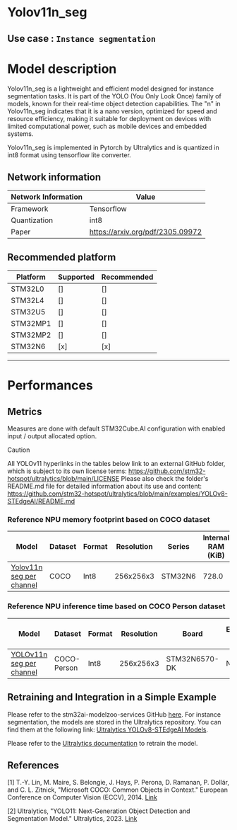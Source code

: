 # Yolov11n_seg

## **Use case** : `Instance segmentation`

# Model description

Yolov11n_seg is a lightweight and efficient model designed for instance segmentation tasks. It is part of the YOLO (You Only Look Once) family of models, known for their real-time object detection capabilities. The "n" in Yolov11n_seg indicates that it is a nano version, optimized for speed and resource efficiency, making it suitable for deployment on devices with limited computational power, such as mobile devices and embedded systems.

Yolov11n_seg is implemented in Pytorch by Ultralytics and is quantized in int8 format using tensorflow lite converter.

## Network information
| Network Information     | Value                                |
|-------------------------|--------------------------------------|
|  Framework              | Tensorflow  |
|  Quantization           | int8  |
|  Paper                  | https://arxiv.org/pdf/2305.09972 |



## Recommended platform
| Platform | Supported | Recommended |
|----------|-----------|-------------|
| STM32L0  | []        | []          |
| STM32L4  | []       | []          |
| STM32U5  | []       | []          |
| STM32MP1 | []       | []         |
| STM32MP2 | []       | []          |
| STM32N6| [x]       | [x]          |

---
# Performances

## Metrics
Measures are done with default STM32Cube.AI configuration with enabled input / output allocated option.
> [!CAUTION] 
> All YOLOv11 hyperlinks in the tables below link to an external GitHub folder, which is subject to its own license terms:
https://github.com/stm32-hotspot/ultralytics/blob/main/LICENSE
Please also check the folder's README.md file for detailed information about its use and content:
https://github.com/stm32-hotspot/ultralytics/blob/main/examples/YOLOv8-STEdgeAI/README.md


### Reference **NPU** memory footprint based on COCO dataset

|Model      | Dataset       | Format   | Resolution | Series    | Internal RAM (KiB)| External RAM (KiB)| Weights Flash (KiB) | STM32Cube.AI version | STEdgeAI Core version |
|----------|------------------|--------|-------------|------------------|------------------|---------------------|-------|----------------------|-------------------------|
| [Yolov11n seg per channel](https://github.com/stm32-hotspot/ultralytics/blob/main/examples/YOLOv8-STEdgeAI/stedgeai_models/segmentation/yolo11/yolo11n_256_quant_pc_ii_seg_coco80-st.tflite)  | COCO | Int8 | 256x256x3 | STM32N6 |   728.0 | 0.0 | 2578.24  | 10.2.0 | 2.2.0 



### Reference **NPU**  inference time based on COCO Person dataset 
| Model  | Dataset          | Format | Resolution  | Board            | Execution Engine | Inference time (ms) | Inf / sec   | STM32Cube.AI version  |  STEdgeAI Core version |
|--------|------------------|--------|-------------|------------------|------------------|---------------------|-------|----------------------|-------------------------|
| [YOLOv11n seg per channel](https://github.com/stm32-hotspot/ultralytics/blob/main/examples/YOLOv8-STEdgeAI/stedgeai_models/segmentation/yolo11/yolo11n_256_quant_pc_ii_seg_coco80-st.tflite) | COCO-Person      | Int8   | 256x256x3  | STM32N6570-DK   |   NPU/MCU      |     29.73      |   33.67    |       10.2.0        |     2.2.0   |



## Retraining and Integration in a Simple Example
Please refer to the stm32ai-modelzoo-services GitHub [here](https://github.com/STMicroelectronics/stm32ai-modelzoo-services).
For instance segmentation, the models are stored in the Ultralytics repository. You can find them at the following link: [Ultralytics YOLOv8-STEdgeAI Models](https://github.com/stm32-hotspot/ultralytics/blob/main/examples/YOLOv8-STEdgeAI/stedgeai_models/).

Please refer to the [Ultralytics documentation](https://docs.ultralytics.com/tasks/segment/#train) to retrain the model.


## References

<a id="1">[1]</a> T.-Y. Lin, M. Maire, S. Belongie, J. Hays, P. Perona, D. Ramanan, P. Dollár, and C. L. Zitnick, "Microsoft COCO: Common Objects in Context." European Conference on Computer Vision (ECCV), 2014. [Link](https://arxiv.org/abs/1405.0312)

<a id="2">[2]</a> Ultralytics, "YOLO11: Next-Generation Object Detection and Segmentation Model." Ultralytics, 2023. [Link](https://github.com/ultralytics/ultralytics)

